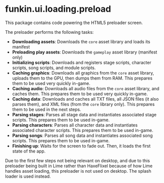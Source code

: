 # funkin.ui.loading.preload

This package contains code powering the HTML5 preloader screen.

The preloader performs the following tasks:

- **Downloading assets**: Downloads the `core` asset library and loads its
  manifest
- **Preloading play assets**: Downloads the `gameplay` asset library (manifest
  only)
- **Initializing scripts**: Downloads and registers stage scripts, character
  scripts, song scripts, and module scripts.
- **Caching graphics**: Downloads all graphics from the `core` asset library,
  uploads them to the GPU, then dumps them from RAM. This prepares them to be
  used very quickly in-game.
- **Caching audio**: Downloads all audio files from the `core` asset library,
  and caches them. This prepares them to be used very quickly in-game.
- **Caching data**: Downloads and caches all TXT files, all JSON files (it also
  parses them), and XML files (from the `core` library only). This prepares them
  to be used in the next steps.
- **Parsing stages**: Parses all stage data and instantiates associated stage
  scripts. This prepares them to be used in-game.
- **Parsing characters**: Parses all character data and instantiates associated
  character scripts. This prepares them to be used in-game.
- **Parsing songs**: Parses all song data and instantiates associated song
  scripts. This prepares them to be used in-game.
- **Finishing up**: Waits for the screen to fade out. Then, it loads the first
  state of the app.

Due to the first few steps not being relevant on desktop, and due to this
preloader being built in Lime rather than HaxeFlixel because of how Lime handles
asset loading, this preloader is not used on desktop. The splash loader is used
instead.
